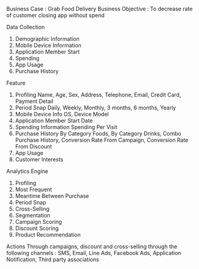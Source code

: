 Business Case : Grab Food Delivery
Business Objective : To decrease rate of customer closing app without spend

Data Collection
1. Demographic Information
2. Mobile Device Information
3. Application Member Start
4. Spending
5. App Usage
6. Purchase History

Feature
1. Profiling
   Name, Age, Sex, Address, Telephone, Email, Credit Card, Payment Detail
2. Period Snap
   Daily, Weekly, Monthly, 3 months, 6 months, Yearly
3. Mobile Device Info
   OS, Device Model
4. Application Member Start
   Date
5. Spending Information
   Spending Per Visit
6. Purchase History
   By Category Foods, By Category Drinks,  Combo Purchase History, Conversion Rate From Campaign, Conversion Rate From Discount
7. App Usage
8. Customer Interests

Analytics Engine
1. Profiling
2. Most Frequent
3. Meantime Between Purchase
4. Period Snap
5. Cross-Selling
6. Segmentation
7. Campaign Scoring
8. Discount Scoring
9. Product Recommendation

Actions
	Through campaigns, discount and cross-selling through the following channels : 
    SMS, Email, Line Ads, Facebook Ads, Application Notification, Third party associations



